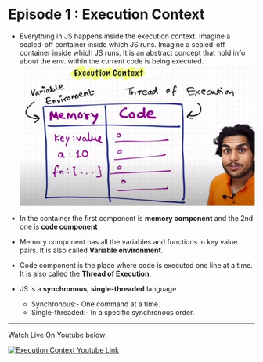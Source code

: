 # Episode 1 : Execution Context

* Everything in JS happens inside the execution context. Imagine a sealed-off container inside which JS runs. Imagine a sealed-off container inside which JS runs.
It is an abstract concept that hold info about the env. within the current code is being executed.
![Execution Context](../assets/execution-context.jpg "Execution Context")

* In the container the first component is **memory component** and the 2nd one is **code component**

* Memory component has all the variables and functions in key value pairs. It is also called **Variable environment**.

* Code component is the place where code is executed one line at a time. It is also called the **Thread of Execution**.

* JS is a **synchronous**, **single-threaded** language
  * Synchronous:- One command at a time.
  * Single-threaded:- In a specific synchronous order.

<hr>

Watch Live On Youtube below:

<a href="https://www.youtube.com/watch?v=ZvbzSrg0afE&list=PLlasXeu85E9cQ32gLCvAvr9vNaUccPVNP" target="_blank"><img src="https://img.youtube.com/vi/ZvbzSrg0afE/0.jpg" width="750"
alt="Execution Context Youtube Link"/></a>


